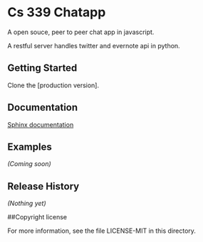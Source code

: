 # Cs 339 Chatapp

A open souce, peer to peer chat app in javascript.

A restful server handles twitter and evernote api in python.

## Getting Started
Clone the [production version].


## Documentation
[Sphinx documentation](http://shellyan.github.io/cs-339-chatapp/build/html/documentation)

## Examples
_(Coming soon)_

## Release History
_(Nothing yet)_


##Copyright license

For more information, see the file LICENSE-MIT in this directory.